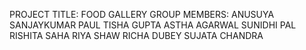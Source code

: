 PROJECT TITLE: FOOD GALLERY
GROUP MEMBERS:
ANUSUYA SANJAYKUMAR PAUL
TISHA GUPTA
ASTHA AGARWAL
SUNIDHI PAL
RISHITA SAHA
RIYA SHAW
RICHA DUBEY
SUJATA CHANDRA
